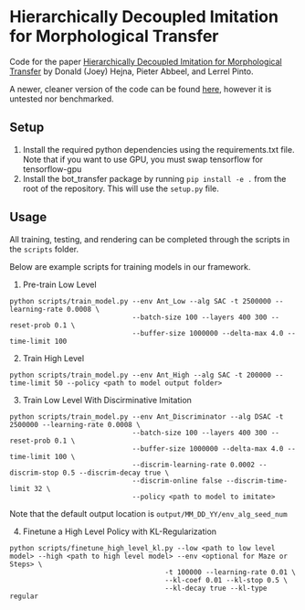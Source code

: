 # Hierarchically Decoupled Imitation for Morphological Transfer
Code for the paper [Hierarchically Decoupled Imitation for Morphological Transfer](https://arxiv.org/abs/2003.01709) by Donald (Joey) Hejna, Pieter Abbeel, and Lerrel Pinto.

A newer, cleaner version of the code can be found [here](https://github.com/jhejna/morphology-transfer), however it is untested nor benchmarked.

## Setup

1. Install the required python dependencies using the requirements.txt file. Note that if you want to use GPU, you must swap tensorflow for tensorflow-gpu
2. Install the bot_transfer package by running `pip install -e .` from the root of the repository. This will use the `setup.py` file.

## Usage

All training, testing, and rendering can be completed through the scripts in the `scripts` folder.

Below are example scripts for training models in our framework.

1. Pre-train Low Level
```
python scripts/train_model.py --env Ant_Low --alg SAC -t 2500000 --learning-rate 0.0008 \ 
                              --batch-size 100 --layers 400 300 --reset-prob 0.1 \
                              --buffer-size 1000000 --delta-max 4.0 --time-limit 100
```
2. Train High Level
```
python scripts/train_model.py --env Ant_High --alg SAC -t 200000 --time-limit 50 --policy <path to model output folder>
```

3. Train Low Level With Discirminative Imitation
```
python scripts/train_model.py --env Ant_Discriminator --alg DSAC -t 2500000 --learning-rate 0.0008 \
                              --batch-size 100 --layers 400 300 --reset-prob 0.1 \
                              --buffer-size 1000000 --delta-max 4.0 --time-limit 100 \
                              --discrim-learning-rate 0.0002 --discrim-stop 0.5 --discrim-decay true \
                              --discrim-online false --discrim-time-limit 32 \
                              --policy <path to model to imitate>
```
Note that the default output location is `output/MM_DD_YY/env_alg_seed_num`

4. Finetune a High Level Policy with KL-Regularization
```
python scripts/finetune_high_level_kl.py --low <path to low level model> --high <path to high level model> --env <optional for Maze or Steps> \
                                      -t 100000 --learning-rate 0.01 \
                                      --kl-coef 0.01 --kl-stop 0.5 \
                                      --kl-decay true --kl-type regular
```
